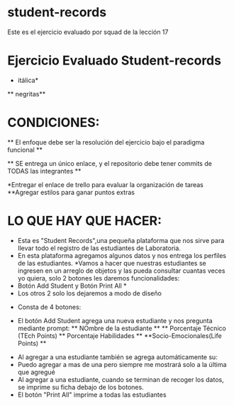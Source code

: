# student-records
Este es el ejercicio evaluado por squad de la lección 17
# Ejercicio Evaluado Student-records

* itálica*

** negritas**

# CONDICIONES: 

** El enfoque debe ser la resolución del ejercicio bajo el paradigma funcional **

** SE entrega un único enlace, y el repositorio debe tener commits de TODAS las integrantes **

*Entregar el enlace de trello para evaluar la organización de tareas
**Agregar estilos para ganar puntos extras 

# LO QUE HAY QUE HACER:
* Esta es "Student Records",una pequeña plataforma que nos sirve para llevar todo el registro de las estudiantes de Laboratoria.
* En esta plataforma agregamos algunos datos y nos entrega los perfiles de las estudiantes.
*Vamos a hacer que nuestras estudiantes se ingresen en un arreglo de objetos y las pueda consultar cuantas veces yo quiera, solo 2 botones les daremos funcionalidades:
* Botón Add Student y Botón Print All *
* Los otros 2 solo los dejaremos a modo de diseño 
- Consta de 4 botones:
* El botón Add Student agrega una nueva estudiante y nos pregunta mediante prompt:
** NOmbre de la estudiante **
** Porcentaje Técnico (TEch Points)
** Porcentaje Habilidades ** **Socio-Emocionales(Life Points) **
- Al agregar a una estudiante también se agrega automáticamente su:
- Puedo agregar a mas de una pero siempre me mostrará solo a la última que agregué
- Al agregar a una estudiante, cuando se terminan de recoger los datos, se imprime su ficha debajo de los botones.
- El botón "Print All" imprime a todas las estudiantes



